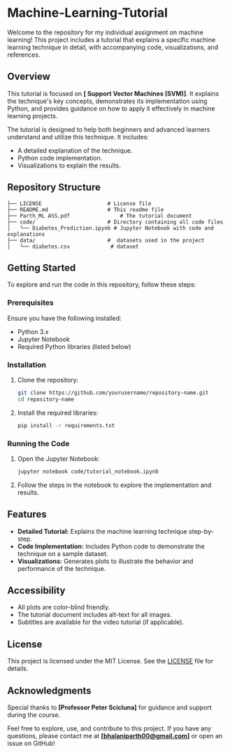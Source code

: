 # Machine-Learning-Tutorial


Welcome to the repository for my individual assignment on machine learning! This project includes a tutorial that explains a specific machine learning technique in detail, with accompanying code, visualizations, and references.

## Overview
This tutorial is focused on **[ Support Vector Machines (SVM)]**. It explains the technique's key concepts, demonstrates its implementation using Python, and provides guidance on how to apply it effectively in machine learning projects.

The tutorial is designed to help both beginners and advanced learners understand and utilize this technique. It includes:
- A detailed explanation of the technique.
- Python code implementation.
- Visualizations to explain the results.

## Repository Structure
```
├── LICENSE                     # License file
├── README.md                   # This readme file
├── Parth_ML ASS.pdf                # The tutorial document
├── code/                       # Directory containing all code files
│   └── Diabetes_Prediction.ipynb # Jupyter Notebook with code and explanations
├── data/                       #  datasets used in the project
│   └── diabetes.csv             # dataset
```

## Getting Started
To explore and run the code in this repository, follow these steps:

### Prerequisites
Ensure you have the following installed:
- Python 3.x
- Jupyter Notebook
- Required Python libraries (listed below)

### Installation
1. Clone the repository:
   ```bash
   git clone https://github.com/yourusername/repository-name.git
   cd repository-name
   ```
2. Install the required libraries:
   ```bash
   pip install -r requirements.txt
   ```

### Running the Code
1. Open the Jupyter Notebook:
   ```bash
   jupyter notebook code/tutorial_notebook.ipynb
   ```
2. Follow the steps in the notebook to explore the implementation and results.

## Features
- **Detailed Tutorial:** Explains the machine learning technique step-by-step.
- **Code Implementation:** Includes Python code to demonstrate the technique on a sample dataset.
- **Visualizations:** Generates plots to illustrate the behavior and performance of the technique.

## Accessibility
- All plots are color-blind friendly.
- The tutorial document includes alt-text for all images.
- Subtitles are available for the video tutorial (if applicable).

## License
This project is licensed under the MIT License. See the [LICENSE](LICENSE) file for details.

## Acknowledgments
Special thanks to **[Professor Peter Scicluna]** for guidance and support during the course.

Feel free to explore, use, and contribute to this project. If you have any questions, please contact me at **[bhalaniparth00@gmail.com]** or open an issue on GitHub!
